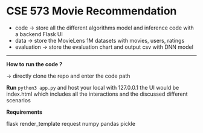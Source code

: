 # CSE 573 Movie Recommendation

- code
  -> store all the different algorithms model and inference code with a backend Flask UI
- data
  -> store the MovieLens 1M datasets with movies, users, ratings
- evaluation
  -> store the evaluation chart and output csv with DNN model

***
**How to run the code ?**

-> directly clone the repo and enter the code path

**Run** `python3 app.py` and host your local with 127.0.0.1
the UI would be index.html which includes all the interactions and the discussed different scenarios

**Requirements**

flask
render_template
request
numpy
pandas
pickle
